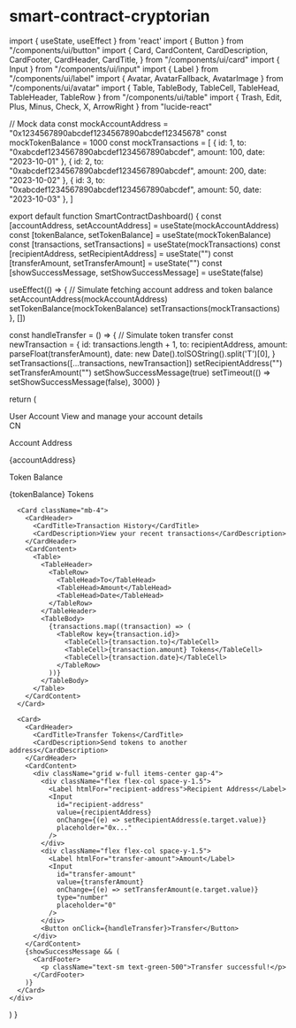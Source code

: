 # smart-contract-cryptorian
import { useState, useEffect } from 'react'
import { Button } from "/components/ui/button"
import {
  Card,
  CardContent,
  CardDescription,
  CardFooter,
  CardHeader,
  CardTitle,
} from "/components/ui/card"
import { Input } from "/components/ui/input"
import { Label } from "/components/ui/label"
import { Avatar, AvatarFallback, AvatarImage } from "/components/ui/avatar"
import { Table, TableBody, TableCell, TableHead, TableHeader, TableRow } from "/components/ui/table"
import { Trash, Edit, Plus, Minus, Check, X, ArrowRight } from "lucide-react"

// Mock data
const mockAccountAddress = "0x1234567890abcdef1234567890abcdef12345678"
const mockTokenBalance = 1000
const mockTransactions = [
  { id: 1, to: "0xabcdef1234567890abcdef1234567890abcdef", amount: 100, date: "2023-10-01" },
  { id: 2, to: "0xabcdef1234567890abcdef1234567890abcdef", amount: 200, date: "2023-10-02" },
  { id: 3, to: "0xabcdef1234567890abcdef1234567890abcdef", amount: 50, date: "2023-10-03" },
]

export default function SmartContractDashboard() {
  const [accountAddress, setAccountAddress] = useState(mockAccountAddress)
  const [tokenBalance, setTokenBalance] = useState(mockTokenBalance)
  const [transactions, setTransactions] = useState(mockTransactions)
  const [recipientAddress, setRecipientAddress] = useState("")
  const [transferAmount, setTransferAmount] = useState("")
  const [showSuccessMessage, setShowSuccessMessage] = useState(false)

  useEffect(() => {
    // Simulate fetching account address and token balance
    setAccountAddress(mockAccountAddress)
    setTokenBalance(mockTokenBalance)
    setTransactions(mockTransactions)
  }, [])

  const handleTransfer = () => {
    // Simulate token transfer
    const newTransaction = {
      id: transactions.length + 1,
      to: recipientAddress,
      amount: parseFloat(transferAmount),
      date: new Date().toISOString().split('T')[0],
    }
    setTransactions([...transactions, newTransaction])
    setRecipientAddress("")
    setTransferAmount("")
    setShowSuccessMessage(true)
    setTimeout(() => setShowSuccessMessage(false), 3000)
  }

  return (
    <div className="p-4">
      <Card className="mb-4">
        <CardHeader>
          <CardTitle>User Account</CardTitle>
          <CardDescription>View and manage your account details</CardDescription>
        </CardHeader>
        <CardContent className="flex items-center justify-between">
          <div className="flex items-center space-x-4">
            <Avatar>
              <AvatarImage src="https://github.com/nutlope.png" />
              <AvatarFallback>CN</AvatarFallback>
            </Avatar>
            <div>
              <p className="text-sm font-medium leading-none">Account Address</p>
              <p className="text-sm text-muted-foreground">{accountAddress}</p>
            </div>
          </div>
          <div className="flex items-center space-x-4">
            <p className="text-sm font-medium leading-none">Token Balance</p>
            <p className="text-sm text-muted-foreground">{tokenBalance} Tokens</p>
          </div>
        </CardContent>
      </Card>

      <Card className="mb-4">
        <CardHeader>
          <CardTitle>Transaction History</CardTitle>
          <CardDescription>View your recent transactions</CardDescription>
        </CardHeader>
        <CardContent>
          <Table>
            <TableHeader>
              <TableRow>
                <TableHead>To</TableHead>
                <TableHead>Amount</TableHead>
                <TableHead>Date</TableHead>
              </TableRow>
            </TableHeader>
            <TableBody>
              {transactions.map((transaction) => (
                <TableRow key={transaction.id}>
                  <TableCell>{transaction.to}</TableCell>
                  <TableCell>{transaction.amount} Tokens</TableCell>
                  <TableCell>{transaction.date}</TableCell>
                </TableRow>
              ))}
            </TableBody>
          </Table>
        </CardContent>
      </Card>

      <Card>
        <CardHeader>
          <CardTitle>Transfer Tokens</CardTitle>
          <CardDescription>Send tokens to another address</CardDescription>
        </CardHeader>
        <CardContent>
          <div className="grid w-full items-center gap-4">
            <div className="flex flex-col space-y-1.5">
              <Label htmlFor="recipient-address">Recipient Address</Label>
              <Input
                id="recipient-address"
                value={recipientAddress}
                onChange={(e) => setRecipientAddress(e.target.value)}
                placeholder="0x..."
              />
            </div>
            <div className="flex flex-col space-y-1.5">
              <Label htmlFor="transfer-amount">Amount</Label>
              <Input
                id="transfer-amount"
                value={transferAmount}
                onChange={(e) => setTransferAmount(e.target.value)}
                type="number"
                placeholder="0"
              />
            </div>
            <Button onClick={handleTransfer}>Transfer</Button>
          </div>
        </CardContent>
        {showSuccessMessage && (
          <CardFooter>
            <p className="text-sm text-green-500">Transfer successful!</p>
          </CardFooter>
        )}
      </Card>
    </div>
  )
}
